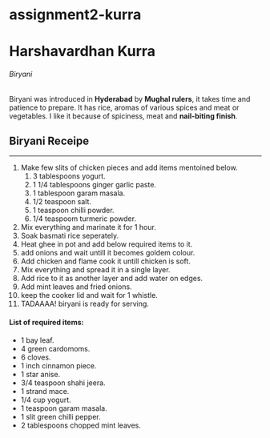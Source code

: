 # assignment2-kurra

# Harshavardhan Kurra
###### Biryani
Biryani was introduced in **Hyderabad** by **Mughal rulers**, it takes time and patience to prepare. It has rice, aromas of various spices and meat or vegetables. I like it because of spiciness, meat and **nail-biting finish**.

## Biryani Receipe

---

1. Make few slits of chicken pieces and add items mentoined below.
    1. 3 tablespoons yogurt.
    2. 1 1/4 tablespoons ginger garlic paste.
    3. 1 tablespoon garam masala.
    4. 1/2 teaspoon salt.
    5. 1 teaspoon chilli powder.
    6. 1/4 teaspoom turmeric powder.
2. Mix everything and marinate it for 1 hour.
3. Soak basmati rice seperately.
4. Heat ghee in pot and add below required items to it.
5. add onions and wait untill it becomes goldem colour.
6. Add chicken and flame cook it untill chicken is soft.
7. Mix everything and spread it in a single layer.
8. Add rice to it as another layer and add water on edges.
9. Add mint leaves and fried onions.
10. keep the cooker lid and wait for 1 whistle.
11. TADAAAA! biryani is ready for serving.
#### List of required items:
- 1 bay leaf.
- 4 green cardomoms.
- 6 cloves.
- 1 inch cinnamon piece.
- 1 star anise.
- 3/4 teaspoon shahi jeera.
- 1 strand mace.
- 1/4 cup yogurt.
- 1 teaspoon garam masala.
- 1 slit green chilli pepper.
- 2 tablespoons chopped mint leaves.





